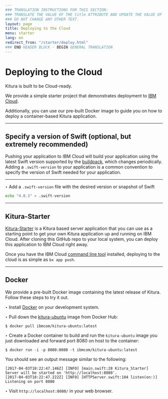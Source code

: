 ```yaml
---
### TRANSLATION INSTRUCTIONS FOR THIS SECTION:
### TRANSLATE THE VALUE OF THE title ATTRIBUTE AND UPDATE THE VALUE OF THE lang ATTRIBUTE.
### DO NOT CHANGE ANY OTHER TEXT.
layout: page
title: Deploying to the Cloud
menu: starter
lang: en
redirect_from: "/starter/deploy.html"
### END HEADER BLOCK - BEGIN GENERAL TRANSLATION
---
```


<div class="titleBlock">
	<h1>Deploying to the Cloud</h1>
	<p>Kitura is built to be Cloud-ready.</p>
</div>

We provide a simple starter project that demonstrates deployment to [IBM Cloud](https://www.bluemix.net).

Additionally, you can use our pre-built Docker image to guide you on how to deploy a container-based Kitura application.

---

## Specify a version of Swift (optional, but extremely recommended)

 Pushing your application to IBM Cloud will build your application using the latest Swift version supported by the [buildpack](https://github.com/IBM-Swift/swift-buildpack/releases), which changes periodically.  Adding a `.swift-version` to your application is a common convention to specify the version of Swift needed for your application.

---
<span class="arrow">&#8227;</span> Add a `.swift-version` file with the desired version or snapshot of Swift

```bash
echo "4.0.3" > .swift-version
```

---

## Kitura-Starter

[Kitura-Starter](https://github.com/IBM-Bluemix/Kitura-Starter) is a Kitura based server application that you can use as a starting point to get your own Kitura application up and running on IBM Cloud. After cloning this GitHub repo to your local system, you can deploy this application to IBM Cloud right away.

Once you have the IBM Cloud [command line tool](http://clis.ng.bluemix.net/ui/home.html) installed, deploying to the cloud is as simple as `bx app push`.

---

## Docker

We provide a pre-built Docker image containing the latest release of Kitura.  Follow these steps to try it out.

<span class="arrow">&#8227;</span> Install [Docker](https://www.docker.com/products/docker) on your development system.

<span class="arrow">&#8227;</span> Pull down the [kitura-ubuntu](https://hub.docker.com/r/ibmcom/kitura-ubuntu/) image from Docker Hub:

```
$ docker pull ibmcom/kitura-ubuntu:latest
```

<span class="arrow">&#8227;</span> Create a Docker container to build and run the `kitura-ubuntu` image you just downloaded and forward port 8080 on host to the container:

```
$ docker run -i -p 8080:8080 -t ibmcom/kitura-ubuntu:latest
```

You should see an output message similar to the following:

```
[2017-04-03T18:22:47.146Z] [INFO] [main.swift:28 Kitura_Starter] Server will be started on 'http://localhost:8080'.
[2017-04-03T18:22:47.222Z] [INFO] [HTTPServer.swift:104 listen(on:)] Listening on port 8080
```

<span class="arrow">&#8227;</span> Visit `http://localhost:8080/` in your web browser.

[info]: ../../assets/info-blue.png
[tip]: ../../assets/lightbulb-yellow.png
[warning]: ../../assets/warning-red.png
